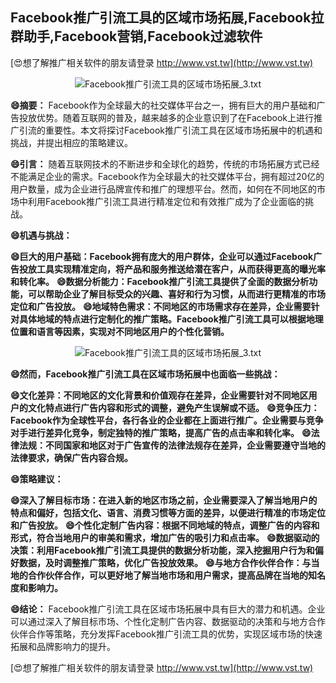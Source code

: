 ## **Facebook推广引流工具的区域市场拓展,Facebook拉群助手,Facebook营销,Facebook过滤软件**

[😍想了解推广相关软件的朋友请登录 http://www.vst.tw](http://www.vst.tw)

 <center><img src="https://vst.tw/MP4/tuiguang/png/1.png" alt="Facebook推广引流工具的区域市场拓展_3.txt"></center>

**😄摘要：**
Facebook作为全球最大的社交媒体平台之一，拥有巨大的用户基础和广告投放优势。随着互联网的普及，越来越多的企业意识到了在Facebook上进行推广引流的重要性。本文将探讨Facebook推广引流工具在区域市场拓展中的机遇和挑战，并提出相应的策略建议。

**😄引言：**
随着互联网技术的不断进步和全球化的趋势，传统的市场拓展方式已经不能满足企业的需求。Facebook作为全球最大的社交媒体平台，拥有超过20亿的用户数量，成为企业进行品牌宣传和推广的理想平台。然而，如何在不同地区的市场中利用Facebook推广引流工具进行精准定位和有效推广成为了企业面临的挑战。

**😄机遇与挑战：**

**😄巨大的用户基础：Facebook拥有庞大的用户群体，企业可以通过Facebook广告投放工具实现精准定向，将产品和服务推送给潜在客户，从而获得更高的曝光率和转化率。**
**😄数据分析能力：Facebook推广引流工具提供了全面的数据分析功能，可以帮助企业了解目标受众的兴趣、喜好和行为习惯，从而进行更精准的市场定位和广告投放。**
**😄地域特色需求：不同地区的市场需求存在差异，企业需要针对具体地域的特点进行定制化的推广策略。Facebook推广引流工具可以根据地理位置和语言等因素，实现对不同地区用户的个性化营销。**

 <center><img src="https://vst.tw/MP4/tuiguang/png/2.png" alt="Facebook推广引流工具的区域市场拓展_3.txt"></center>

**😄然而，Facebook推广引流工具在区域市场拓展中也面临一些挑战：**

**😄文化差异：不同地区的文化背景和价值观存在差异，企业需要针对不同地区用户的文化特点进行广告内容和形式的调整，避免产生误解或不适。**
**😄竞争压力：Facebook作为全球性平台，各行各业的企业都在上面进行推广。企业需要与竞争对手进行差异化竞争，制定独特的推广策略，提高广告的点击率和转化率。**
**😄法律法规：不同国家和地区对于广告宣传的法律法规存在差异，企业需要遵守当地的法律要求，确保广告内容合规。**

**😄策略建议：**

**😄深入了解目标市场：在进入新的地区市场之前，企业需要深入了解当地用户的特点和偏好，包括文化、语言、消费习惯等方面的差异，以便进行精准的市场定位和广告投放。**
**😄个性化定制广告内容：根据不同地域的特点，调整广告的内容和形式，符合当地用户的审美和需求，增加广告的吸引力和点击率。**
**😄数据驱动的决策：利用Facebook推广引流工具提供的数据分析功能，深入挖掘用户行为和偏好数据，及时调整推广策略，优化广告投放效果。**
**😄与地方合作伙伴合作：与当地的合作伙伴合作，可以更好地了解当地市场和用户需求，提高品牌在当地的知名度和影响力。**

**😄结论：**
Facebook推广引流工具在区域市场拓展中具有巨大的潜力和机遇。企业可以通过深入了解目标市场、个性化定制广告内容、数据驱动的决策和与地方合作伙伴合作等策略，充分发挥Facebook推广引流工具的优势，实现区域市场的快速拓展和品牌影响力的提升。

[😍想了解推广相关软件的朋友请登录 http://www.vst.tw](http://www.vst.tw)



